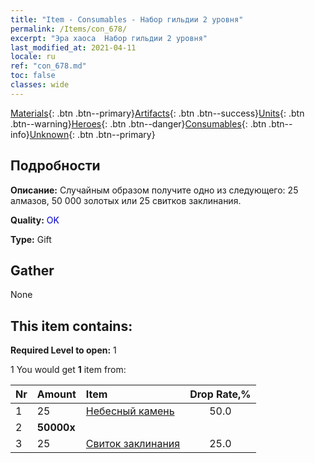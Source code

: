 ```yaml
---
title: "Item - Consumables - Набор гильдии 2 уровня"
permalink: /Items/con_678/
excerpt: "Эра хаоса  Набор гильдии 2 уровня"
last_modified_at: 2021-04-11
locale: ru
ref: "con_678.md"
toc: false
classes: wide
---
```

 [Materials](/ru/Items/){: .btn .btn--primary}[Artifacts](/ru/Items/Artifacts/){: .btn .btn--success}[Units](/ru/Items/Units/){: .btn .btn--warning}[Heroes](/ru/Items/Heroes/){: .btn .btn--danger}[Consumables](/ru/Items/Consumables/){: .btn .btn--info}[Unknown](/ru/Items/Unknown/){: .btn .btn--primary}

## Подробности
 **Описание:** Случайным образом получите одно из следующего: 25 алмазов, 50 000 золотых или 25 свитков заклинания.

 **Quality:** <span style="color: #0000CD">OK</span>

 **Type:** Gift

## Gather

  None

## This item contains:

 **Required Level to open:** 1

 1 You would get **1** item  from:

  | Nr | Amount |     Item    | Drop Rate,% |
  |:---|:-------|:------------|:---------:|
  | 1 | 25 | [Небесный камень](/ru/Items/art_188/) | 50.0 | 
  | 2 |  **50000x** | <i class="fas fa-coins"/> |  | 25.0 | 
  | 3 | 25 | [Свиток заклинания](/ru/Items/con_694/) | 25.0 | 
